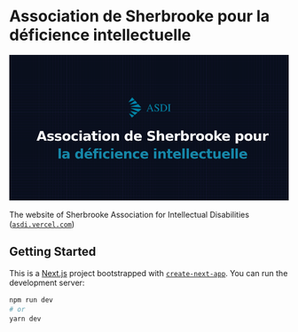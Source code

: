 # Association de Sherbrooke pour la déficience intellectuelle

![ASDI](./public/readme.png)

The website of Sherbrooke Association for Intellectual Disabilities ([`asdi.vercel.com`](https://github.com/vercel/next.js/tree/canary/packages/create-next-app))

## Getting Started

This is a [Next.js](https://nextjs.org/) project bootstrapped with [`create-next-app`](https://github.com/vercel/next.js/tree/canary/packages/create-next-app).
You can run the development server:

```bash
npm run dev
# or
yarn dev
```
